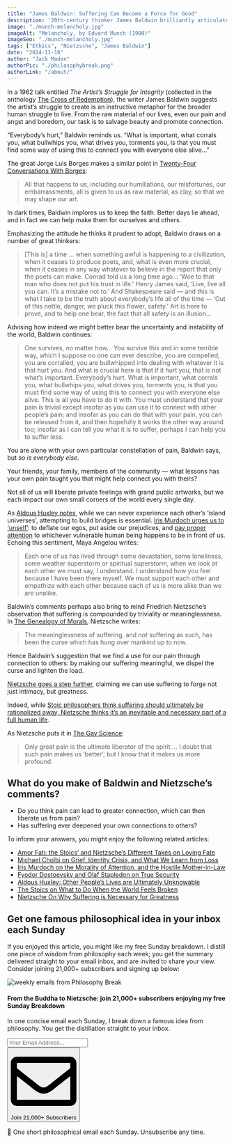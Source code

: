 ```yaml
---
title: "James Baldwin: Suffering Can Become a Force for Good"
description: '20th-century thinker James Baldwin brilliantly articulates how we can ease our personal and shared suffering by harnessing our pain as a force for good.'
image: "./munch-melancholy.jpg"
imageAlt: "Melancholy, by Edvard Munch (1900)"
imageSeo: "./munch-melancholy.jpg"
tags: ["Ethics", "Nietzsche", "James Baldwin"]
date: "2024-11-18"
author: "Jack Maden"
authorPic: "./philosophybreak.png"
authorLink: "/about/"
---
```


<span class="big-letter">I</span>n a 1962 talk entitled _The Artist’s Struggle for Integrity_ (collected in the anthology <a target="_blank" rel="noopener noreferrer sponsored" href="https://amzn.to/4fvTfQW">The Cross of Redemption</a>), the writer James Baldwin suggests the artist’s struggle to create is an instructive metaphor for the broader human struggle to live. From the raw material of our lives, even our pain and angst and boredom, our task is to salvage beauty and promote connection.

“Everybody’s hurt,” Baldwin reminds us. “What is important, what corrals you, what bullwhips you, what drives you, torments you, is that you must find some way of using this to connect you with everyone else alive…”

The great Jorge Luis Borges makes a similar point in <a target="_blank" rel="noopener noreferrer sponsored" href="https://amzn.to/48TztMN">Twenty-Four Conversations With Borges</a>: 

>All that happens to us, including our humiliations, our misfortunes, our embarrassments, all is given to us as raw material, as clay, so that we may shape our art.

In dark times, Baldwin implores us to keep the faith. Better days lie ahead, and in fact we can help make them for ourselves and others.

Emphasizing the attitude he thinks it prudent to adopt, Baldwin draws on a number of great thinkers:

>[This is] a time … when something awful is happening to a civilization, when it ceases to produce poets, and, what is even more crucial, when it ceases in any way whatever to believe in the report that only the poets can make. Conrad told us a long time ago..: ‘Woe to that man who does not put his trust in life.’ Henry James said, ‘Live, live all you can. It’s a mistake not to.’ And Shakespeare said — and this is what I take to be the truth about everybody’s life all of the time — ‘Out of this nettle, danger, we pluck this flower, safety.’ Art is here to prove, and to help one bear, the fact that all safety is an illusion…

Advising how indeed we might better bear the uncertainty and instability of the world, Baldwin continues:

>One survives, no matter how… You survive this and in some terrible way, which I suppose no one can ever describe, you are compelled, you are corralled, you are bullwhipped into dealing with whatever it is that hurt you. And what is crucial here is that if it hurt you, that is not what’s important. Everybody’s hurt. What is important, what corrals you, what bullwhips you, what drives you, torments you, is that you must find some way of using this to connect you with everyone else alive. This is all you have to do it with. You must understand that your pain is trivial except insofar as you can use it to connect with other people’s pain; and insofar as you can do that with your pain, you can be released from it, and then hopefully it works the other way around too; insofar as I can tell you what it is to suffer, perhaps I can help you to suffer less.

You are alone with your own particular constellation of pain, Baldwin says, but _so is everybody else._

Your friends, your family, members of the community — what lessons has your own pain taught you that might help connect you with theirs? 

Not all of us will liberate private feelings with grand public artworks, but we each impact our own small corners of the world every single day.

As [Aldous Huxley notes](/articles/aldous-huxley-other-peoples-lives-are-ultimately-unknowable/), while we can never experience each other’s ‘island universes’, attempting to build bridges is essential. [Iris Murdoch urges us to ‘unself’](/articles/iris-murdoch-unselfing-is-crucial-for-living-a-good-life/): to deflate our egos, put aside our prejudices, and [pay proper attention](/articles/iris-murdoch-on-the-morality-of-attention-and-the-hostile-mother-in-law/) to whichever vulnerable human being happens to be in front of us. Echoing this sentiment, Maya Angelou writes:

>Each one of us has lived through some devastation, some loneliness, some weather superstorm or spiritual superstorm, when we look at each other we must say, I understand. I understand how you feel because I have been there myself. We must support each other and empathize with each other because each of us is more alike than we are unalike.

Baldwin’s comments perhaps also bring to mind Friedrich Nietzsche’s observation that suffering is compounded by triviality or meaninglessness. In <a target="_blank" rel="noopener noreferrer sponsored" href="https://amzn.to/4fwuTGL">The Genealogy of Morals</a>, Nietzsche writes: 

>The meaninglessness of suffering, and _not_ suffering as such, has been the curse which has hung over mankind up to now.

Hence Baldwin’s suggestion that we find a use for our pain through connection to others: by making our suffering meaningful, we dispel the curse and lighten the load.

[Nietzsche goes a step further](/articles/nietzsche-on-why-suffering-is-necessary-for-greatness/), claiming we can use suffering to forge not just intimacy, but greatness.

Indeed, while [Stoic philosophers think suffering should ultimately be rationalized away, Nietzsche thinks it’s an inevitable and necessary part of a full human life](/articles/amor-fati-the-stoics-and-nietzsche-different-takes-on-loving-fate/).

As Nietzsche puts it in <a target="_blank" rel="noopener noreferrer sponsored" href="https://amzn.to/40RUSEq">The Gay Science</a>:

>Only great pain is the ultimate liberator of the spirit…. I doubt that such pain makes us ‘better’; but I know that it makes us more profound.

## What do you make of Baldwin and Nietzsche’s comments?

- Do you think pain can lead to greater connection, which can then liberate us from pain?
- Has suffering ever deepened your own connections to others?

To inform your answers, you might enjoy the following related articles:

- [Amor Fati: the Stoics’ and Nietzsche’s Different Takes on Loving Fate](/articles/amor-fati-the-stoics-and-nietzsche-different-takes-on-loving-fate/)
- [Michael Cholbi on Grief, Identity Crisis, and What We Learn from Loss](/articles/michael-cholbi-on-grief-identity-crisis-and-what-we-learn-from-loss/)
- [Iris Murdoch on the Morality of Attention, and the Hostile Mother-in-Law](/articles/iris-murdoch-on-the-morality-of-attention-and-the-hostile-mother-in-law/)
- [Fyodor Dostoevsky and Olaf Stapledon on True Security](/articles/fyodor-dostoevsky-and-olaf-stapledon-on-true-security/)
- [Aldous Huxley: Other People’s Lives are Ultimately Unknowable](/articles/aldous-huxley-other-peoples-lives-are-ultimately-unknowable/)
- [The Stoics on What to Do When the World Feels Broken](/articles/the-stoics-on-what-to-do-when-the-world-feels-broken/)
- [Nietzsche On Why Suffering is Necessary for Greatness](/articles/nietzsche-on-why-suffering-is-necessary-for-greatness/)

## Get one famous philosophical idea in your inbox each Sunday

<span class="big-letter">I</span>f you enjoyed this article, you might like my free Sunday breakdown. I distill one piece of wisdom from philosophy each week; you get the summary delivered straight to your email inbox, and are invited to share your view. Consider joining 21,000+ subscribers and signing up below:

<!--big subscribe-->
<div class="course-promo darkradial-background subscribe text-center">
    <img src="/static/6313d50bc32799a6c869239128784c7b/e7f7a/weekly-break.webp" alt="weekly emails from Philosophy Break">
    <h4>From the Buddha to Nietzsche: join 21,000+ subscribers enjoying my free Sunday Breakdown</h4>
    <p class="small-grey-font no-mar-bottom">In one concise email each Sunday, I break down a famous idea from philosophy. You get the distillation straight to your inbox.</p>
    <div class="small-pad-top">
        <form action="https://app.convertkit.com/forms/5812400/subscriptions" method="post" data-sv-form="5812400" data-uid="be0e52d3c0" data-format="inline" data-version="6" data-options="{&quot;settings&quot;:{&quot;after_subscribe&quot;:{&quot;action&quot;:&quot;message&quot;,&quot;success_message&quot;:&quot;Thank you, philosopher! Your welcome email will land in your inbox shortly.&quot;,&quot;redirect_url&quot;:&quot;/thank-you/&quot;},&quot;analytics&quot;:{&quot;google&quot;:null,&quot;fathom&quot;:null,&quot;facebook&quot;:null,&quot;segment&quot;:null,&quot;pinterest&quot;:null,&quot;sparkloop&quot;:null,&quot;googletagmanager&quot;:null},&quot;modal&quot;:{&quot;trigger&quot;:&quot;timer&quot;,&quot;scroll_percentage&quot;:null,&quot;timer&quot;:5,&quot;devices&quot;:&quot;all&quot;,&quot;show_once_every&quot;:15},&quot;powered_by&quot;:{&quot;show&quot;:false,&quot;url&quot;:&quot;https://convertkit.com/features/forms?utm_campaign=poweredby&amp;utm_content=form&amp;utm_medium=referral&amp;utm_source=dynamic&quot;},&quot;recaptcha&quot;:{&quot;enabled&quot;:false},&quot;return_visitor&quot;:{&quot;action&quot;:&quot;show&quot;,&quot;custom_content&quot;:&quot;&quot;},&quot;slide_in&quot;:{&quot;display_in&quot;:&quot;bottom_right&quot;,&quot;trigger&quot;:&quot;timer&quot;,&quot;scroll_percentage&quot;:null,&quot;timer&quot;:5,&quot;devices&quot;:&quot;all&quot;,&quot;show_once_every&quot;:15},&quot;sticky_bar&quot;:{&quot;display_in&quot;:&quot;top&quot;,&quot;trigger&quot;:&quot;timer&quot;,&quot;scroll_percentage&quot;:null,&quot;timer&quot;:5,&quot;devices&quot;:&quot;all&quot;,&quot;show_once_every&quot;:15}},&quot;version&quot;:&quot;6&quot;}" min-width="400 500 600 700 800">
        <div data-style="clean"><ul data-element="errors" data-group="alert"></ul><div data-element="fields" data-stacked="false">
            <div>
                <input name="email_address" aria-label="Your Email Address..." placeholder="Your Email Address..." required type="email" />
            </div>
            <button class="button primary" type="submit" data-element="submit"><div><div></div><div></div><div></div></div><span><svg xmlns="http://www.w3.org/2000/svg" viewBox="0 0 512 512"><path d="M464 64H48C21.49 64 0 85.49 0 112v288c0 26.51 21.49 48 48 48h416c26.51 0 48-21.49 48-48V112c0-26.51-21.49-48-48-48zm0 48v40.805c-22.422 18.259-58.168 46.651-134.587 106.49-16.841 13.247-50.201 45.072-73.413 44.701-23.208.375-56.579-31.459-73.413-44.701C106.18 199.465 70.425 171.067 48 152.805V112h416zM48 400V214.398c22.914 18.251 55.409 43.862 104.938 82.646 21.857 17.205 60.134 55.186 103.062 54.955 42.717.231 80.509-37.199 103.053-54.947 49.528-38.783 82.032-64.401 104.947-82.653V400H48z"/></svg>Join 21,000+ Subscribers</span></button>
            </div>
            </div>
        </form>
        <p class="tiny-mar-top no-mar-bottom review-font">💭 One short philosophical email each Sunday. Unsubscribe any time.</p>
    </div>
</div>
</div>